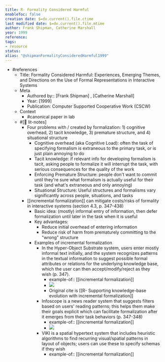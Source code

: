 ```yaml
---
title: R- Formality Considered Harmful
enableToc: false
creation date: $=dv.current().file.ctime
last modified date: $=dv.current().file.mtime
author: Frank Shipman, Catherine Marshall
year: 1999
reference: 
tags:
- resource
status: 
alias: "@shipmanFormalityConsideredHarmful1999"
---
```


- #references
    - Title: Formality Considered Harmful: Experiences, Emerging Themes, and Directions on the Use of Formal Representations in Interactive Systems
    - Meta
        - Authored by:: [Frank Shipman] ,  [Catherine Marshall]
        - Year: [1999]
        - Publication: Computer Supported Cooperative Work (CSCW)
    - Context
        - #canonical paper in lab
    - #[📝 lit-notes]
        - Four problems with / created by formalization: 1) cognitive overhead, 2) tacit knowledge, 3) premature structure, and 4) situational structure
            - Cognitive overhead (aka Cognitive Load): often the task of specifying formalism is extraneous to the primary task, or is just plain annoying to do
            - Tacit knowledge: if relevant info for developing formalism is tacit, asking people to formalize it will interrupt the task, with serious consequences for the quality of the work
            - Enforcing Premature Structure: people don't want to commit until they're sure what formalism is actually useful for their task (and what's extraneous and only annoying)
            - Situational Structure: Useful structures and formalisms vary significantly across people, situations, and tasks
        - [[incremental formalization]] can mitigate costs/risks of formality in interactive systems (section 4.3, p. 347-438)
            - Basic idea: (mostly) informal entry of information, then defer formalization until later in the task when it is useful
            - Key advantages:
                - Reduce initial overhead of entering information
                - Reduce risk of harm from prematurely committing to the "wrong" structure
            - Examples of incremental formalization
                - In the Hyper-Object Substrate system, users enter mostly informal text initially, and the system recognizes patterns in the textual information to suggest possible formal attributes or relations for the underlying knowledge base, which the user can then accept/modify/reject as they wish (p. 347). 
                    - example-of:: [[incremental formalization]]
                    - ![](https://firebasestorage.googleapis.com/v0/b/firescript-577a2.appspot.com/o/imgs%2Fapp%2Fmegacoglab%2Fnv5jGR2KtA?alt=media&token=7ab4cc41-116f-41d5-a440-d75b3a6d6741)
                    - Original cite is [[R- Supporting knowledge-base evolution with incremental formalization]]
                - Infoscope is a news reader system that suggests filters based on users' reading patterns; this helps them make their goals explicit which can facilitate formalization after it emerges from their task behaviors (p. 347-348)
                    - example-of:: [[incremental formalization]]
                    - ![](https://firebasestorage.googleapis.com/v0/b/firescript-577a2.appspot.com/o/imgs%2Fapp%2Fmegacoglab%2Fts6VgCsUgF?alt=media&token=a90690af-947d-4767-922d-ca32ed3a7282)
                - VIKI is a spatial hypertext system that includes heuristic algorithms to find recurring visual/spatial patterns in layout of objects; users can use these to specify schemas if they wish
                    - example-of:: [[incremental formalization]]
